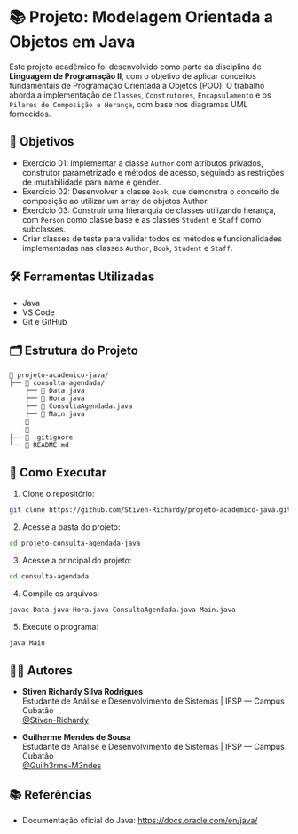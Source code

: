 # 📚 Projeto: Modelagem Orientada a Objetos em Java

Este projeto acadêmico foi desenvolvido como parte da disciplina de **Linguagem de Programação II**, com o objetivo de aplicar conceitos fundamentais de Programação Orientada a Objetos (POO). O trabalho aborda a implementação de `Classes`, `Construtores`, `Encapsulamento` e os `Pilares de Composição e Herança`, com base nos diagramas UML fornecidos.

## 🎯 Objetivos

- Exercício 01: Implementar a classe `Author` com atributos privados, construtor parametrizado e métodos de acesso, seguindo as restrições de imutabilidade para name e gender.
- Exercício 02: Desenvolver a classe `Book`, que demonstra o conceito de composição ao utilizar um array de objetos Author.
- Exercício 03: Construir uma hierarquia de classes utilizando herança, com `Person` como classe base e as classes `Student` e `Staff` como subclasses.
- Criar classes de teste para validar todos os métodos e funcionalidades implementadas nas classes `Author`, `Book`, `Student` e `Staff`.

## 🛠️ Ferramentas Utilizadas

- Java
- VS Code
- Git e GitHub

## 🗂️ Estrutura do Projeto

```
📁 projeto-academico-java/
├── 📁 consulta-agendada/
    ├── 📄 Data.java
    ├── 📄 Hora.java
    ├── 📄 ConsultaAgendada.java
    ├── 📄 Main.java
    📁 
    📁
├── 📄 .gitignore
└── 📄 README.md
```

## 🚀 Como Executar

1. Clone o repositório:
```bash
git clone https://github.com/Stiven-Richardy/projeto-academico-java.git
```

2. Acesse a pasta do projeto:
```bash
cd projeto-consulta-agendada-java
```

3. Acesse a principal do projeto:
```bash
cd consulta-agendada
```

4. Compile os arquivos:
```bash
javac Data.java Hora.java ConsultaAgendada.java Main.java
```

5. Execute o programa:
```bash
java Main
```

## 👨‍🏫 Autores

- **Stiven Richardy Silva Rodrigues**  
  Estudante de Análise e Desenvolvimento de Sistemas | IFSP — Campus Cubatão  
  [@Stiven-Richardy](https://github.com/Stiven-Richardy)

- **Guilherme Mendes de Sousa**  
  Estudante de Análise e Desenvolvimento de Sistemas | IFSP — Campus Cubatão  
  [@Guilh3rme-M3ndes](https://github.com/Guilh3rme-M3ndes)

## 📚 Referências

- Documentação oficial do Java: https://docs.oracle.com/en/java/
